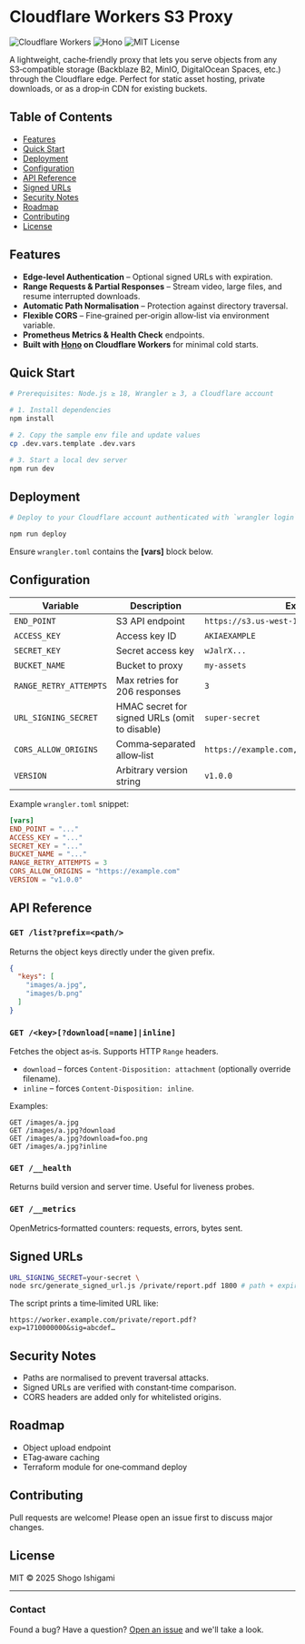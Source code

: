 # Cloudflare Workers S3 Proxy

![Cloudflare Workers](https://img.shields.io/badge/cloudflare%20workers-F38020?style=for-the-badge\&logo=cloudflare) ![Hono](https://img.shields.io/badge/hono-E36002?style=for-the-badge\&logo=hono) ![MIT License](https://img.shields.io/badge/license-MIT-green?style=for-the-badge)

A lightweight, cache‑friendly proxy that lets you serve objects from any S3‑compatible storage (Backblaze B2, MinIO,
DigitalOcean Spaces, etc.) through the Cloudflare edge. Perfect for static asset hosting, private downloads, or as a
drop‑in CDN for existing buckets.

## Table of Contents

* [Features](#features)
* [Quick Start](#quick-start)
* [Deployment](#deployment)
* [Configuration](#configuration)
* [API Reference](#api-reference)
* [Signed URLs](#signed-urls)
* [Security Notes](#security-notes)
* [Roadmap](#roadmap)
* [Contributing](#contributing)
* [License](#license)

## Features

* **Edge‑level Authentication** – Optional signed URLs with expiration.
* **Range Requests & Partial Responses** – Stream video, large files, and resume interrupted downloads.
* **Automatic Path Normalisation** – Protection against directory traversal.
* **Flexible CORS** – Fine‑grained per‑origin allow‑list via environment variable.
* **Prometheus Metrics & Health Check** endpoints.
* **Built with [Hono](https://honojs.dev) on Cloudflare Workers** for minimal cold starts.

## Quick Start

```bash
# Prerequisites: Node.js ≥ 18, Wrangler ≥ 3, a Cloudflare account

# 1. Install dependencies
npm install

# 2. Copy the sample env file and update values
cp .dev.vars.template .dev.vars

# 3. Start a local dev server
npm run dev
```

## Deployment

```bash
# Deploy to your Cloudflare account authenticated with `wrangler login`

npm run deploy
```

Ensure `wrangler.toml` contains the **\[vars]** block below.

## Configuration

| Variable               | Description                                   | Example                                       |
|------------------------|-----------------------------------------------|-----------------------------------------------|
| `END_POINT`            | S3 API endpoint                               | `https://s3.us-west-1.amazonaws.com`          |
| `ACCESS_KEY`           | Access key ID                                 | `AKIAEXAMPLE`                                 |
| `SECRET_KEY`           | Secret access key                             | `wJalrX...`                                   |
| `BUCKET_NAME`          | Bucket to proxy                               | `my-assets`                                   |
| `RANGE_RETRY_ATTEMPTS` | Max retries for 206 responses                 | `3`                                           |
| `URL_SIGNING_SECRET`   | HMAC secret for signed URLs (omit to disable) | `super‑secret`                                |
| `CORS_ALLOW_ORIGINS`   | Comma‑separated allow‑list                    | `https://example.com,https://app.example.com` |
| `VERSION`              | Arbitrary version string                      | `v1.0.0`                                      |

Example `wrangler.toml` snippet:

```toml
[vars]
END_POINT = "..."
ACCESS_KEY = "..."
SECRET_KEY = "..."
BUCKET_NAME = "..."
RANGE_RETRY_ATTEMPTS = 3
CORS_ALLOW_ORIGINS = "https://example.com"
VERSION = "v1.0.0"
```

## API Reference

### `GET /list?prefix=<path/>`

Returns the object keys directly under the given prefix.

```json
{
  "keys": [
    "images/a.jpg",
    "images/b.png"
  ]
}
```

### `GET /<key>[?download[=name]|inline]`

Fetches the object as‑is. Supports HTTP `Range` headers.

* `download` – forces `Content‑Disposition: attachment` (optionally override filename).
* `inline` – forces `Content‑Disposition: inline`.

Examples:

```
GET /images/a.jpg
GET /images/a.jpg?download
GET /images/a.jpg?download=foo.png
GET /images/a.jpg?inline
```

### `GET /__health`

Returns build version and server time. Useful for liveness probes.

### `GET /__metrics`

OpenMetrics‑formatted counters: requests, errors, bytes sent.

## Signed URLs

```bash
URL_SIGNING_SECRET=your-secret \
node src/generate_signed_url.js /private/report.pdf 1800 # path + expiry seconds
```

The script prints a time‑limited URL like:

```
https://worker.example.com/private/report.pdf?exp=1710000000&sig=abcdef…
```

## Security Notes

* Paths are normalised to prevent traversal attacks.
* Signed URLs are verified with constant‑time comparison.
* CORS headers are added only for whitelisted origins.

## Roadmap

* Object upload endpoint
* ETag‑aware caching
* Terraform module for one‑command deploy

## Contributing

Pull requests are welcome! Please open an issue first to discuss major changes.

## License

MIT © 2025 Shogo Ishigami

---

### Contact

Found a bug? Have a question? [Open an issue](https://github.com/nusu-github/cf-workers-s3-proxy/issues) and we'll take
a look.
